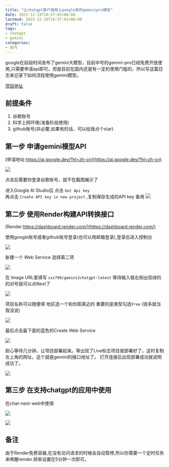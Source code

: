 ```yaml
---
title: "让chatgpt客户端用上google家的geminipro模型"
date: 2023-12-19T10:57:03+08:00
lastmod: 2023-12-19T10:57:03+08:00
draft: false
tags:
- chatgpt
- gemini
categories:
- 技巧
---
```


google在前段时间发布了gemini大模型，目前中号的gemini-pro已经免费开放使用,只需要申请api即可。但是目前在国内还是有一定的使用门槛的，所以写这篇日志来记录下如何流程使用gemini模型。

[项目地址](https://github.com/sxz799/gemini2chatgpt)

<!--more-->

## 前提条件

1. 谷歌账号
2. 科学上网环境(准备阶段使用)
3. github账号(非必要,如果有的话，可以给我点个star)

## 第一步 申请gemini模型API

[申请地址:https://ai.google.dev/?hl=zh-cn](https://ai.google.dev/?hl=zh-cn)

![](https://gh.sxz799.online/https://raw.githubusercontent.com/sxz799/tuchuang-blog/main/img/2023/12/19/20231219111232.png)

点击后需要你登录谷歌账号，就不在截图展示了

进入Google AI Studio后 点击 `Get Api key`  
再点击 `Create API key in new project` ,复制保存生成的API key 备用
![](https://gh.sxz799.online/https://raw.githubusercontent.com/sxz799/tuchuang-blog/main/img/2023/12/19/20231219111414.png)



## 第二步 使用Render构建API转换接口

[Render:https://dashboard.render.com/](https://dashboard.render.com/)

使用google账号或者github账号登录(也可以用邮箱登录),登录后进入控制台

![](https://gh.sxz799.online/https://raw.githubusercontent.com/sxz799/tuchuang-blog/main/img/2023/12/19/20231219111927.png)


新建一个 Web Service 选择第二项

![](https://gh.sxz799.online/https://raw.githubusercontent.com/sxz799/tuchuang-blog/main/img/2023/12/19/20231219112731.png)

在 Image URL里填写 `sxz799/gemini2chatgpt:latest`
等待输入框右侧出现绿的的对号就可以点Next了

![](https://gh.sxz799.online/https://raw.githubusercontent.com/sxz799/tuchuang-blog/main/img/2023/12/19/20231219112943.png)

项目名称可以随便填 地区选一个和你距离近的 重要的是类型勾选`Free` (钱多就当我没说)

![](https://gh.sxz799.online/https://raw.githubusercontent.com/sxz799/tuchuang-blog/main/img/2023/12/19/20231219113139.png)


最后点击最下面的蓝色的Create Web Service

![](https://gh.sxz799.online/https://raw.githubusercontent.com/sxz799/tuchuang-blog/main/img/2023/12/19/20231219113633.png)

耐心等待几分钟，让项目部署起来。等出现了Live标志项目就部署好了，这时复制左上角的网址，这个就是gemini的接口地址了。
打开连接后出现部署成功就说明成功了。

![](https://gh.sxz799.online/https://raw.githubusercontent.com/sxz799/tuchuang-blog/main/img/2023/12/19/20231219113608.png)


## 第三步 在支持chatgpt的应用中使用

在chat-next-web中使用

![](https://gh.sxz799.online/https://raw.githubusercontent.com/sxz799/tuchuang-blog/main/img/2023/12/19/20231219122819.png)

![](https://gh.sxz799.online/https://raw.githubusercontent.com/sxz799/tuchuang-blog/main/img/2023/12/20/20231220143710.png)


## 备注

由于Render免费容器,在没有访问请求的时候会自动暂停,所以你需要一个定时任务来唤醒render.频率设置在5分钟一次即可。









